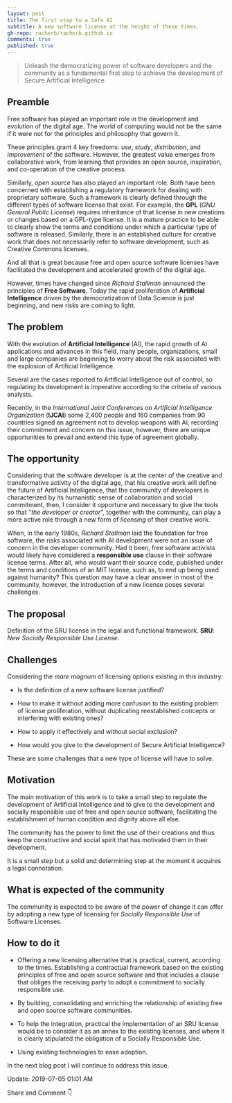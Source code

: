 ```yaml
---
layout: post
title: The first step to a Safe AI
subtitle: A new software license at the height of these times.
gh-repo: racherb/racherb.github.io
comments: true
published: true
---
```

> Unleash the democratizing power of software developers and the community as a fundamental first step to achieve the development of Secure Artificial Intelligence

## Preamble

Free software has played an important role in the development and evolution of the digital age. The world of computing would not be the same if it were not for the principles and philosophy that govern it.

These principles grant 4 key freedoms: *use*, *study*, *distribution*, and *improvement* of the software. However, the greatest value emerges from collaborative work, from learning that provides an open source, inspiration, and co-operation of the creative process.

Similarly, *open source* has also played an important role. Both have been concerned with establishing a regulatory framework for dealing with proprietary software. Such a framework is clearly defined through the different types of software license that exist. For example, the **GPL** (*GNU General Public License*) requires inheritance of that license in new creations or changes based on a GPL-type license. It is a mature practice to be able to clearly show the terms and conditions under which a particular type of software is released. Similarly, there is an established culture for creative work that does not necessarily refer to software development, such as Creative Commons licenses.

And all that is great because free and open source software licenses have facilitated the development and accelerated growth of the digital age.

However, times have changed since *Richard Stallman* announced the principles of **Free Software**. Today the rapid proliferation of **Artificial Intelligence** driven by the democratization of Data Science is just beginning, and new risks are coming to light.

## The problem

With the evolution of **Artificial Intelligence** (AI), the rapid growth of AI applications and advances in this field, many people, organizations, small and large companies are beginning to worry about the risk associated with the explosion of Artificial Intelligence.

Several are the cases reported to Artificial Intelligence out of control, so regulating its development is imperative according to the criteria of various analysts.

Recently, in the *International Joint Conferences on Artificial Intelligence Organization* (**IJCAI**) some 2,400 people and 160 companies from 90 countries signed an agreement not to develop weapons with AI, recording their commitment and concern on this issue, however, there are unique opportunities to prevail and extend this type of agreement globally.

## The opportunity

Considering that the software developer is at the center of the creative and transformative activity of the digital age, that his creative work will define the future of Artificial Intelligence, that the community of developers is characterized by its humanistic sense of collaboration and social commitment, then, I consider it opportune and necessary to give the tools so that "*the developer or creator*", together with the community, can play a more active role through a new form of *licensing* of their creative work.

When, in the early 1980s, *Richard Stallman* laid the foundation for free software, the risks associated with AI development were not an issue of concern in the developer community. Had it been, free software activists would likely have considered a **responsible use** clause in their software license terms. After all, who would want their source code, published under the terms and conditions of an MIT license, such as, to end up being used against humanity? This question may have a clear answer in most of the community, however, the introduction of a new license poses several challenges.

## The proposal

Definition of the SRU license in the legal and functional framework.
**SRU**: *New Socially Responsible Use License*.

## Challenges

Considering the *mare magnum* of licensing options existing in this industry:

- Is the definition of a new software license justified?

- How to make it without adding more confusion to the existing problem of license proliferation, without duplicating reestablished concepts or interfering with existing ones?

- How to apply it effectively and without social exclusion?

- How would you give to the development of Secure Artificial Intelligence?

These are some challenges that a new type of license will have to solve.

## Motivation

The main motivation of this work is to take a small step to regulate the development of Artificial Intelligence and to give to the development and socially responsible use of free and open source software, facilitating the establishment of human condition and dignity above all else.

The community has the power to limit the use of their creations and thus keep the constructive and social spirit that has motivated them in their development.

It is a small step but a solid and determining step at the moment it acquires a legal connotation.

## What is expected of the community

The community is expected to be aware of the power of change it can offer by adopting a new type of licensing for *Socially Responsible Use* of Software Licenses.

## How to do it

- Offering a new licensing alternative that is practical, current, according to the times. Establishing a contractual framework based on the existing principles of free and open source software and that includes a clause that obliges the receiving party to adopt a commitment to socially responsible use.

- By building, consolidating and enriching the relationship of existing free and open source software communities.

- To help the integration, practical the implementation of an SRU license would be to consider it as an annex to the existing licenses, and where it is clearly stipulated the obligation of a Socially Responsible Use.

- Using existing technologies to ease adoption.

In the next blog post I will continue to address this issue.

Update: 2019-07-05 01:01 AM

Share and Comment 👇
